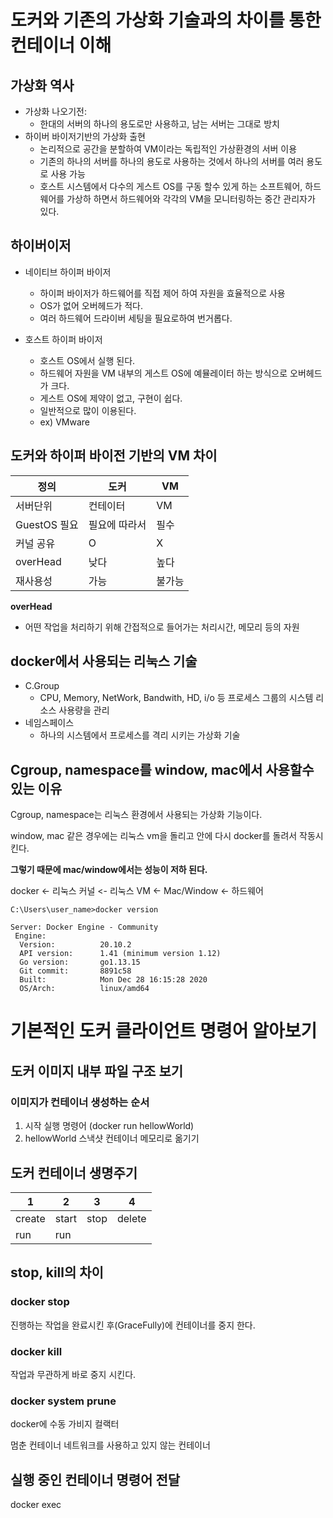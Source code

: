# 도커와 기존의 가상화 기술과의 차이를 통한 컨테이너 이해

## 가상화 역사

- 가상화 나오기전:
  - 한대의 서버의 하나의 용도로만 사용하고, 남는 서버는 그대로 방치
- 하이버 바이저기반의 가상화 출현
  - 논리적으로 공간을 분할하여 VM이라는 독립적인 가상환경의 서버 이용
  - 기존의 하나의 서버를 하나의 용도로 사용하는 것에서 하나의 서버를 여러 용도로 사용 가능
  - 호스트 시스템에서 다수의 게스트 OS를 구동 할수 있게 하는 소프트웨어, 하드웨어를 가상하 하면서 하드웨어와 각각의 VM을 모니터링하는 중간 관리자가 있다.

## 하이버이저 
 
 - 네이티브 하이퍼 바이저
    - 하이퍼 바이저가 하드웨어를 직접 제어 하여 자원을 효율적으로 사용
    - OS가 없어 오버헤드가 적다.
    - 여러 하드웨어 드라이버 세팅을 필요로하여 번거롭다.
 
 - 호스트 하이퍼 바이저
    - 호스트 OS에서 실행 된다.
    - 하드웨어 자원을 VM 내부의 게스트 OS에 예뮬레이터 하는 방식으로 오버헤드가 크다.
    - 게스트 OS에 제약이 없고, 구현이 쉽다.
    - 일반적으로 많이 이용된다.
    - ex) VMware

## 도커와 하이퍼 바이전 기반의 VM 차이

|정의|도커|VM|
|---|---|---|
|서버단위|컨테이터|VM|
|GuestOS 필요|필요에 따라서|필수|
|커널 공유|O|X|
|overHead|낮다|높다
|재사용성|가능|불가능|


<B>overHead</B>
- 어떤 작업을 처리하기 위해 간접적으로 들어가는 처리시간, 메모리 등의 자원

## docker에서 사용되는 리눅스 기술

- C.Group
  - CPU, Memory, NetWork, Bandwith, HD, i/o 등 프로세스 그룹의 시스템 리소스 
  사용량을 관리
- 네임스페이스
  - 하나의 시스템에서 프로세스를 격리 시키는 가상화 기술


## Cgroup, namespace를 window, mac에서 사용할수 있는 이유

Cgroup, namespace는 리눅스 환경에서 사용되는 가상화 기능이다.

window, mac 같은 경우에는 리눅스 vm을 돌리고 안에 다시 docker를 돌려서 작동시킨다.

<B>그렇기 때문에 mac/window에서는 성능이 저하 된다.</B>

docker <- 리눅스 커널 <- 리눅스 VM <- Mac/Window <- 하드웨어


```
C:\Users\user_name>docker version

Server: Docker Engine - Community
 Engine:
  Version:          20.10.2
  API version:      1.41 (minimum version 1.12)
  Go version:       go1.13.15
  Git commit:       8891c58
  Built:            Mon Dec 28 16:15:28 2020
  OS/Arch:          linux/amd64
```

# 기본적인 도커 클라이언트 명령어 알아보기 

## 도커 이미지 내부 파일 구조 보기

### 이미지가 컨테이너 생성하는 순서 
1. 시작 실행 명령어 (docker run hellowWorld)
2. hellowWorld 스낵샷 컨테이너 메모리로 옮기기


## 도커 컨테이너 생명주기
|1|2|3|4|
|---|---|---|---|
|create|start|stop|delete
|run|run|

## stop, kill의 차이

### docker stop

진행하는 작업을 완료시킨 후(GraceFully)에 컨테이너를 중지 한다. 

### docker kill

작업과 무관하게 바로 중지 시킨다.

### docker system prune

docker에 수동 가비지 컬랙터

멈춘 컨테이너
네트워크를 사용하고 있지 않는 컨테이너

## 실행 중인 컨테이너 명령어 전달

docker exec <containerID>